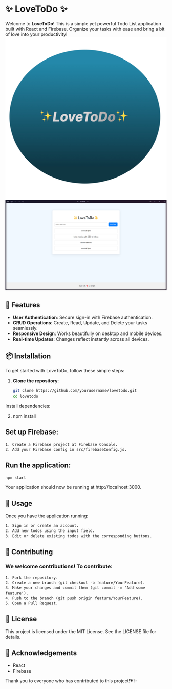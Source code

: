 # ✨ LoveToDo ✨

Welcome to **LoveToDo**! This is a simple yet powerful Todo List application built with React and Firebase. Organize your tasks with ease and bring a bit of love into your productivity!
![LoveToDo Logo](public\assests\LoveToDO-logo.png)
![LoveToDo Screenshot](public\assests\Screenshot.png)
## 🌟 Features
- **User Authentication**: Secure sign-in with Firebase authentication.
- **CRUD Operations**: Create, Read, Update, and Delete your tasks seamlessly.
- **Responsive Design**: Works beautifully on desktop and mobile devices.
- **Real-time Updates**: Changes reflect instantly across all devices.

## 📦 Installation

To get started with LoveToDo, follow these simple steps:

1. **Clone the repository**:
   ```bash
   git clone https://github.com/yourusername/lovetodo.git
   cd lovetodo
Install dependencies:

2. npm install

## Set up Firebase:
```
1. Create a Firebase project at Firebase Console.
2. Add your Firebase config in src/firebaseConfig.js.
```
## Run the application:
```
npm start
```
Your application should now be running at http://localhost:3000.

## 📱 Usage
Once you have the application running:
```
1. Sign in or create an account.
2. Add new todos using the input field.
3. Edit or delete existing todos with the corresponding buttons.
```
## 🤝 Contributing
### We welcome contributions! To contribute:
```
1. Fork the repository.
2. Create a new branch (git checkout -b feature/YourFeature).
3. Make your changes and commit them (git commit -m 'Add some feature').
4. Push to the branch (git push origin feature/YourFeature).
5. Open a Pull Request.
```
## 📝 License
This project is licensed under the MIT License. See the LICENSE file for details.

## 🎉 Acknowledgements
* React
* Firebase

Thank you to everyone who has contributed to this project!💗✨

